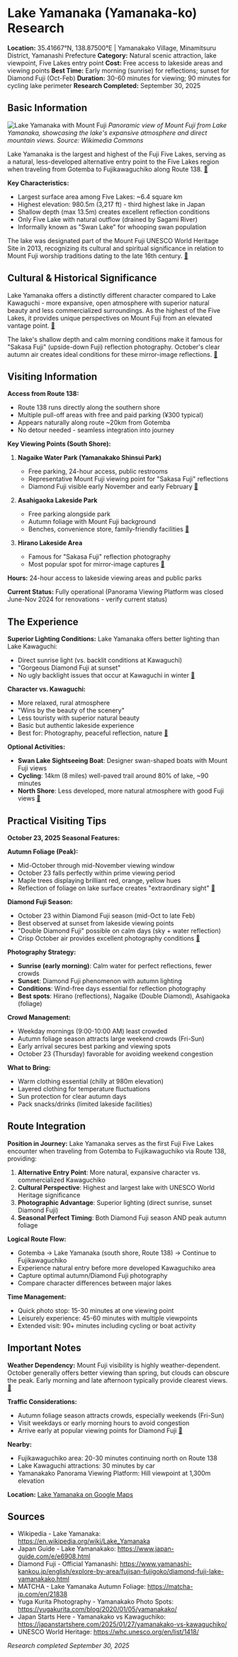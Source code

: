 # Lake Yamanaka (Yamanaka-ko) Research

**Location:** 35.41667°N, 138.87500°E | Yamanakako Village, Minamitsuru District, Yamanashi Prefecture
**Category:** Natural scenic attraction, lake viewpoint, Five Lakes entry point
**Cost:** Free access to lakeside areas and viewing points
**Best Time:** Early morning (sunrise) for reflections; sunset for Diamond Fuji (Oct-Feb)
**Duration:** 30-60 minutes for viewing; 90 minutes for cycling lake perimeter
**Research Completed:** September 30, 2025

## Basic Information

![Lake Yamanaka with Mount Fuji](https://upload.wikimedia.org/wikipedia/commons/6/6f/Mount_Fuji_and_Lake_Yamanaka.JPG)
*Panoramic view of Mount Fuji from Lake Yamanaka, showcasing the lake's expansive atmosphere and direct mountain views. Source: Wikimedia Commons*

Lake Yamanaka is the largest and highest of the Fuji Five Lakes, serving as a natural, less-developed alternative entry point to the Five Lakes region when traveling from Gotemba to Fujikawaguchiko along Route 138. [🔗](https://en.wikipedia.org/wiki/Lake_Yamanaka)

**Key Characteristics:**
- Largest surface area among Five Lakes: ~6.4 square km
- Highest elevation: 980.5m (3,217 ft) - third highest lake in Japan
- Shallow depth (max 13.5m) creates excellent reflection conditions
- Only Five Lake with natural outflow (drained by Sagami River)
- Informally known as "Swan Lake" for whooping swan population

The lake was designated part of the Mount Fuji UNESCO World Heritage Site in 2013, recognizing its cultural and spiritual significance in relation to Mount Fuji worship traditions dating to the late 16th century. [🔗](https://whc.unesco.org/en/list/1418/)

## Cultural & Historical Significance

Lake Yamanaka offers a distinctly different character compared to Lake Kawaguchi - more expansive, open atmosphere with superior natural beauty and less commercialized surroundings. As the highest of the Five Lakes, it provides unique perspectives on Mount Fuji from an elevated vantage point. [🔗](https://japanstartshere.com/2025/01/27/yamanakako-vs-kawaguchiko/)

The lake's shallow depth and calm morning conditions make it famous for "Sakasa Fuji" (upside-down Fuji) reflection photography. October's clear autumn air creates ideal conditions for these mirror-image reflections. [🔗](https://yugakurita.com/blog/2020/01/05/yamanakako/)

## Visiting Information

**Access from Route 138:**
- Route 138 runs directly along the southern shore
- Multiple pull-off areas with free and paid parking (¥300 typical)
- Appears naturally along route ~20km from Gotemba
- No detour needed - seamless integration into journey

**Key Viewing Points (South Shore):**

1. **Nagaike Water Park (Yamanakako Shinsui Park)**
   - Free parking, 24-hour access, public restrooms
   - Representative Mount Fuji viewing point for "Sakasa Fuji" reflections
   - Diamond Fuji visible early November and early February
   [🔗](https://japantravel.navitime.com/en/area/jp/spot/02301-4300069/)

2. **Asahigaoka Lakeside Park**
   - Free parking alongside park
   - Autumn foliage with Mount Fuji background
   - Benches, convenience store, family-friendly facilities
   [🔗](https://matcha-jp.com/en/21838)

3. **Hirano Lakeside Area**
   - Famous for "Sakasa Fuji" reflection photography
   - Most popular spot for mirror-image captures
   [🔗](https://yugakurita.com/blog/2020/01/05/yamanakako/)

**Hours:** 24-hour access to lakeside viewing areas and public parks

**Current Status:** Fully operational (Panorama Viewing Platform was closed June-Nov 2024 for renovations - verify current status)

## The Experience

**Superior Lighting Conditions:**
Lake Yamanaka offers better lighting than Lake Kawaguchi:
- Direct sunrise light (vs. backlit conditions at Kawaguchi)
- "Gorgeous Diamond Fuji at sunset"
- No ugly backlight issues that occur at Kawaguchi in winter
[🔗](https://japanstartshere.com/2025/01/27/yamanakako-vs-kawaguchiko/)

**Character vs. Kawaguchi:**
- More relaxed, rural atmosphere
- "Wins by the beauty of the scenery"
- Less touristy with superior natural beauty
- Basic but authentic lakeside experience
- Best for: Photography, peaceful reflection, nature
[🔗](https://www.japan-guide.com/e/e6908.html)

**Optional Activities:**
- **Swan Lake Sightseeing Boat**: Designer swan-shaped boats with Mount Fuji views
- **Cycling**: 14km (8 miles) well-paved trail around 80% of lake, ~90 minutes
- **North Shore**: Less developed, more natural atmosphere with good Fuji views
[🔗](https://www.alltrails.com/trail/japan/yamanashi/lake-yamanaka-loop)

## Practical Visiting Tips

**October 23, 2025 Seasonal Features:**

**Autumn Foliage (Peak):**
- Mid-October through mid-November viewing window
- October 23 falls perfectly within prime viewing period
- Maple trees displaying brilliant red, orange, yellow hues
- Reflection of foliage on lake surface creates "extraordinary sight"
[🔗](https://matcha-jp.com/en/21838)

**Diamond Fuji Season:**
- October 23 within Diamond Fuji season (mid-Oct to late Feb)
- Best observed at sunset from lakeside viewing points
- "Double Diamond Fuji" possible on calm days (sky + water reflection)
- Crisp October air provides excellent photography conditions
[🔗](https://www.yamanashi-kankou.jp/english/explore-by-area/fujisan-fujigoko/diamond-fuji-lake-yamanakako.html)

**Photography Strategy:**
- **Sunrise (early morning)**: Calm water for perfect reflections, fewer crowds
- **Sunset**: Diamond Fuji phenomenon with autumn lighting
- **Conditions**: Wind-free days essential for reflection photography
- **Best spots**: Hirano (reflections), Nagaike (Double Diamond), Asahigaoka (foliage)

**Crowd Management:**
- Weekday mornings (9:00-10:00 AM) least crowded
- Autumn foliage season attracts large weekend crowds (Fri-Sun)
- Early arrival secures best parking and viewing spots
- October 23 (Thursday) favorable for avoiding weekend congestion

**What to Bring:**
- Warm clothing essential (chilly at 980m elevation)
- Layered clothing for temperature fluctuations
- Sun protection for clear autumn days
- Pack snacks/drinks (limited lakeside facilities)

## Route Integration

**Position in Journey:**
Lake Yamanaka serves as the first Fuji Five Lakes encounter when traveling from Gotemba to Fujikawaguchiko via Route 138, providing:

1. **Alternative Entry Point**: More natural, expansive character vs. commercialized Kawaguchiko
2. **Cultural Perspective**: Highest and largest lake with UNESCO World Heritage significance
3. **Photographic Advantage**: Superior lighting (direct sunrise, sunset Diamond Fuji)
4. **Seasonal Perfect Timing**: Both Diamond Fuji season AND peak autumn foliage

**Logical Route Flow:**
- Gotemba → Lake Yamanaka (south shore, Route 138) → Continue to Fujikawaguchiko
- Experience natural entry before more developed Kawaguchiko area
- Capture optimal autumn/Diamond Fuji photography
- Compare character differences between major lakes

**Time Management:**
- Quick photo stop: 15-30 minutes at one viewing point
- Leisurely experience: 45-60 minutes with multiple viewpoints
- Extended visit: 90+ minutes including cycling or boat activity

## Important Notes

**Weather Dependency:**
Mount Fuji visibility is highly weather-dependent. October generally offers better viewing than spring, but clouds can obscure the peak. Early morning and late afternoon typically provide clearest views. [🔗](https://www.klook.com/blog/gotemba-premium-outlets-japan/)

**Traffic Considerations:**
- Autumn foliage season attracts crowds, especially weekends (Fri-Sun)
- Visit weekdays or early morning hours to avoid congestion
- Arrive early at popular viewing points for Diamond Fuji
[🔗](https://matcha-jp.com/en/21838)

**Nearby:**
- Fujikawaguchiko area: 20-30 minutes continuing north on Route 138
- Lake Kawaguchi attractions: 30 minutes by car
- Yamanakako Panorama Viewing Platform: Hill viewpoint at 1,300m elevation

**Location:** [Lake Yamanaka on Google Maps](https://www.google.com/maps/place/35.41667,138.87500)

## Sources

- Wikipedia - Lake Yamanaka: https://en.wikipedia.org/wiki/Lake_Yamanaka
- Japan Guide - Lake Yamanakako: https://www.japan-guide.com/e/e6908.html
- Diamond Fuji - Official Yamanashi: https://www.yamanashi-kankou.jp/english/explore-by-area/fujisan-fujigoko/diamond-fuji-lake-yamanakako.html
- MATCHA - Lake Yamanaka Autumn Foliage: https://matcha-jp.com/en/21838
- Yuga Kurita Photography - Yamanakako Photo Spots: https://yugakurita.com/blog/2020/01/05/yamanakako/
- Japan Starts Here - Yamanakako vs Kawaguchiko: https://japanstartshere.com/2025/01/27/yamanakako-vs-kawaguchiko/
- UNESCO World Heritage: https://whc.unesco.org/en/list/1418/

*Research completed September 30, 2025*